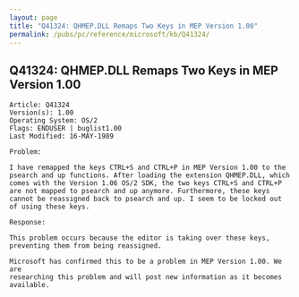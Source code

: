 ```yaml
---
layout: page
title: "Q41324: QHMEP.DLL Remaps Two Keys in MEP Version 1.00"
permalink: /pubs/pc/reference/microsoft/kb/Q41324/
---
```


## Q41324: QHMEP.DLL Remaps Two Keys in MEP Version 1.00

	Article: Q41324
	Version(s): 1.00
	Operating System: OS/2
	Flags: ENDUSER | buglist1.00
	Last Modified: 16-MAY-1989
	
	Problem:
	
	I have remapped the keys CTRL+S and CTRL+P in MEP Version 1.00 to the
	psearch and up functions. After loading the extension QHMEP.DLL, which
	comes with the Version 1.06 OS/2 SDK, the two keys CTRL+S and CTRL+P
	are not mapped to psearch and up anymore. Furthermore, these keys
	cannot be reassigned back to psearch and up. I seem to be locked out
	of using these keys.
	
	Response:
	
	This problem occurs because the editor is taking over these keys,
	preventing them from being reassigned.
	
	Microsoft has confirmed this to be a problem in MEP Version 1.00. We are
	researching this problem and will post new information as it becomes
	available.
